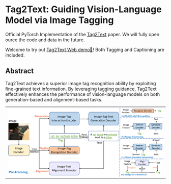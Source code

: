 # Tag2Text: Guiding Vision-Language Model via Image Tagging

Official PyTorch Implementation of the <a href="https://arxiv.org/abs/2303.05657">Tag2Text</a> paper. We will fully open ource the code and data in the future.

Welcome to try out [Tag2Text Web demo🤗](https://huggingface.co/spaces/xinyu1205/Tag2Text)! Both Tagging and Captioning are included.


## Abstract

Tag2Text achieves a superior image tag recognition ability by exploiting fine-grained text information. By leveraging tagging guidance, Tag2Text effectively enhances the performance of vision-language models on both generation-based and alignment-based tasks.

<p align="center">
 <table class="tg">
  <tr>
    <td class="tg-c3ow"><img src="framework.png" align="center" width="800" ></td>
  </tr>
</table>
</p>






